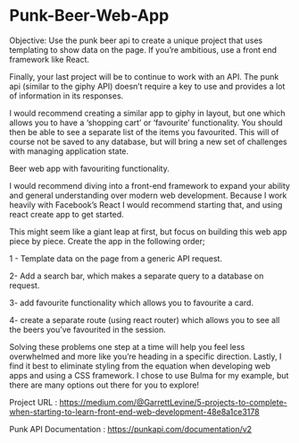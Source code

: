 # Punk-Beer-Web-App
Objective: Use the punk beer api to create a unique project that uses templating to show data on the page. If you’re ambitious, use a front end framework like React.

Finally, your last project will be to continue to work with an API. The punk api (similar to the giphy API) doesn’t require a key to use and provides a lot of information in its responses.

I would recommend creating a similar app to giphy in layout, but one which allows you to have a ‘shopping cart’ or ‘favourite’ functionality. You should then be able to see a separate list of the items you favourited. This will of course not be saved to any database, but will bring a new set of challenges with managing application state.


Beer web app with favouriting functionality.

I would recommend diving into a front-end framework to expand your ability and general understanding over modern web development. Because I work heavily with Facebook’s React I would recommend starting that, and using react create app to get started.

This might seem like a giant leap at first, but focus on building this web app piece by piece. Create the app in the following order;

  1 - Template data on the page from a generic API request.
	
  2- Add a search bar, which makes a separate query to a database on request.
	
  3- add favourite functionality which allows you to favourite a card.
	
  4- create a separate route (using react router) which allows you to see all the beers you’ve favourited in the session.


Solving these problems one step at a time will help you feel less overwhelmed and more like you’re heading in a specific direction. Lastly, I find it best to eliminate styling from the equation when developing web apps and using a CSS framework. I chose to use Bulma for my example, but there are many options out there for you to explore!
  

Project URL : https://medium.com/@GarrettLevine/5-projects-to-complete-when-starting-to-learn-front-end-web-development-48e8a1ce3178

Punk API Documentation :  https://punkapi.com/documentation/v2

